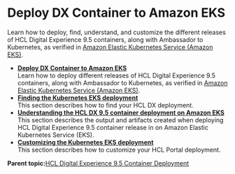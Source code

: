 # Deploy DX Container to Amazon EKS

Learn how to deploy, find, understand, and customize the different releases of HCL Digital Experience 9.5 containers, along with Ambassador to Kubernetes, as verified in [Amazon Elastic Kubernetes Service \(Amazon EKS\)](https://aws.amazon.com/eks/).

-   **[Deploy DX Container to Amazon EKS](../containerization/deploy_kubernetes_eks.md)**  
Learn how to deploy different releases of HCL Digital Experience 9.5 containers, along with Ambassador to Kubernetes, as verified in [Amazon Elastic Kubernetes Service \(Amazon EKS\)](https://aws.amazon.com/eks/).
-   **[Finding the Kubernetes EKS deployment](../containerization/finding_kubernetes_eks_deployment.md)**  
This section describes how to find your HCL DX deployment.
-   **[Understanding the HCL DX 9.5 container deployment on Amazon EKS](../containerization/understanding_kubernetes_eks_deployment.md)**  
This section describes the output and artifacts created when deploying HCL Digital Experience 9.5 container release in on Amazon Elastic Kubernetes Service \(EKS\).
-   **[Customizing the Kubernetes EKS deployment](../containerization/customizing_kubernetes_eks_deployment.md)**  
This section describes how to customize your HCL Portal deployment.

**Parent topic:**[HCL Digital Experience 9.5 Container Deployment](../containerization/deploy_supported_container_platforms.md)

